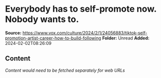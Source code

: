 # Everybody has to self-promote now. Nobody wants to.

**Source:** https://www.vox.com/culture/2024/2/1/24056883/tiktok-self-promotion-artist-career-how-to-build-following
**Folder:** Unread
**Added:** 2024-02-02T08:26:09




## Content
*Content would need to be fetched separately for web URLs*
